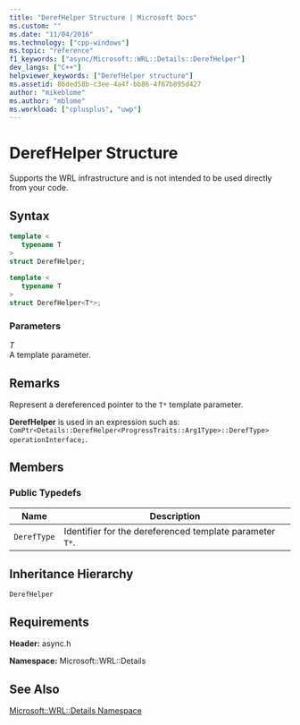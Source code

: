 ```yaml
---
title: "DerefHelper Structure | Microsoft Docs"
ms.custom: ""
ms.date: "11/04/2016"
ms.technology: ["cpp-windows"]
ms.topic: "reference"
f1_keywords: ["async/Microsoft::WRL::Details::DerefHelper"]
dev_langs: ["C++"]
helpviewer_keywords: ["DerefHelper structure"]
ms.assetid: 86ded58b-c3ee-4a4f-bb86-4f67b895d427
author: "mikeblome"
ms.author: "mblome"
ms.workload: ["cplusplus", "uwp"]
---
```

# DerefHelper Structure
Supports the WRL infrastructure and is not intended to be used directly from your code.  
  
## Syntax  
  
```cpp  
template <  
   typename T  
>  
struct DerefHelper;  
  
template <  
   typename T  
>  
struct DerefHelper<T*>;  
```  
  
### Parameters  
 *T*  
 A template parameter.  
  
## Remarks  
 Represent a dereferenced pointer to the `T*` template parameter.  
  
 **DerefHelper** is used in an expression such as: `ComPtr<Details::DerefHelper<ProgressTraits::Arg1Type>::DerefType> operationInterface;`.  
  
## Members  
  
### Public Typedefs  
  
|Name|Description|  
|----------|-----------------|  
|`DerefType`|Identifier for the dereferenced template parameter `T*`.|  
  
## Inheritance Hierarchy  
 `DerefHelper`  
  
## Requirements  
 **Header:** async.h  
  
 **Namespace:** Microsoft::WRL::Details  
  
## See Also  
 [Microsoft::WRL::Details Namespace](../windows/microsoft-wrl-details-namespace.md)